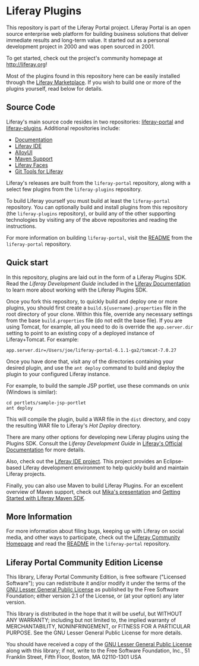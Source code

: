 Liferay Plugins
=================

This repository is part of the Liferay Portal project. Liferay Portal is an open source enterprise web platform for building business solutions that deliver immediate results and long-term value. It started out as a personal development project in 2000 and was open sourced in 2001.

To get started, check out the project's community homepage at http://liferay.org!

Most of the plugins found in this repository here can be easily installed through the [Liferay Marketplace](http://liferay.com/marketplace).  If you wish to build one or more of the plugins yourself, read below for details.

Source Code
-----------
Liferay's main source code resides in two repositories: [liferay-portal](https://github.com/liferay/liferay-portal) and [liferay-plugins](https://github.com/liferay/liferay-plugins).  Additional repositories include:

* [Documentation](https://github.com/liferay/liferay-docs)
* [Liferay IDE](https://github.com/liferay/liferay-ide)
* [AlloyUI](https://github.com/liferay/alloy-ui)
* [Maven Support](https://github.com/liferay/liferay-maven-support)
* [Liferay Faces](https://github.com/liferay/liferay-faces)
* [Git Tools for Liferay](https://github.com/liferay/git-tools)

Liferay's releases are built from the `liferay-portal` repository, along with a select few plugins from the `liferay-plugins` repository.

To build Liferay yourself you must build at least the `liferay-portal` repository.  You can optionally build and install plugins from this repository (the `liferay-plugins` repository), or build any of the other supporting technologies by visiting any of the above repositories and reading the instructions.

For more information on building `liferay-portal`, visit the [README](https://github.com/liferay/liferay-portal/README.md) from the `liferay-portal` repository.

Quick start
-----------
In this repository, plugins are laid out in the form of a Liferay Plugins SDK.  Read the *Liferay Development Guide* included in the [Liferay Documentation](http://www.liferay.com/documentation) to learn more about working with the Liferay Plugins SDK.

Once you fork this repository, to quickly build and deploy one or more plugins, you should first create a `build.${username}.properties` file in the root directory of your clone.  Within this file, override any necessary settings from the base `build.properties` file (do not edit the base file).  If you are using Tomcat, for example, all you need to do is override the `app.server.dir` setting to point to an existing copy of a deployed instance of Liferay+Tomcat.  For example:

    app.server.dir=/Users/joe/liferay-portal-6.1.1-ga2/tomcat-7.0.27

Once you have done that, visit any of the directories containing your desired plugin, and use the `ant deploy` command to build and deploy the plugin to your configured Liferay instance.

For example, to build the sample JSP portlet, use these commands on unix (Windows is similar):

    cd portlets/sample-jsp-portlet
    ant deploy

This will compile the plugin, build a WAR file in the `dist` directory, and copy the resulting WAR file to Liferay's *Hot Deploy* directory.

There are many other options for developing new Liferay plugins using the Plugins SDK.  Consult the 
*Liferay Development Guide* in [Liferay's Official Documentation](http://liferay.com/documentation) for more details.

Also, check out the [Liferay IDE project](http://www.liferay.com/community/liferay-projects/liferay-ide).  This project provides an Eclipse-based Liferay development environment to help quickly build and maintain Liferay projects.

Finally, you can also use Maven to build Liferay Plugins.  For an excellent overview of Maven support, check out [Mika's presentation](http://www.slideshare.net/koivimik/developing-liferay-plugins-with-maven) and [Getting Started with Liferay Maven SDK](http://www.liferay.com/web/mika.koivisto/blog/-/blogs/12322618).

More Information
----------------

For more information about filing bugs, keeping up with Liferay on social media, and other ways to participate, check out the [Liferay Community Homepage](http://liferay.org) and read the [README](https://github.com/liferay/liferay-portal/README.md) in the `liferay-portal` repository.

Liferay Portal Community Edition License
----------------------------------------

This library, Liferay Portal Community Edition, is free software ("Licensed Software"); you can redistribute it and/or modify it under the terms of the [GNU Lesser General Public License](http://www.gnu.org/licenses/lgpl-2.1.html) as published by the Free Software Foundation; either version 2.1 of the License, or (at your option) any later version.

This library is distributed in the hope that it will be useful, but WITHOUT ANY WARRANTY; including but not limited to, the implied warranty of MERCHANTABILITY, NONINFRINGEMENT, or FITNESS FOR A PARTICULAR PURPOSE. See the GNU Lesser General Public License for more details.

You should have received a copy of the [GNU Lesser General Public License](http://www.gnu.org/licenses/lgpl-2.1.html) along with this library; if not, write to the Free Software Foundation, Inc., 51 Franklin Street, Fifth Floor, Boston, MA 02110-1301 USA

